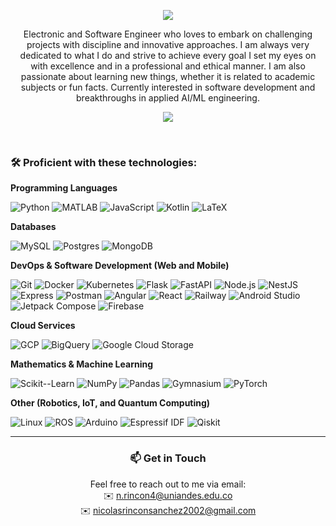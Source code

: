 <p align="center">
  <img src="https://capsule-render.vercel.app/api?type=waving&height=150&color=0:5d536e,100:6c8cd4&text=Hello!%20I'm%20Nicolás%20Rincón%20Sánchez&section=header&reversal=true&textBg=false&fontSize=35&fontAlignY=35&animation=twinkling&fontColor=FFFFFF"/>
</p>

<p align="center">
Electronic and Software Engineer who loves to embark on challenging projects with discipline and innovative approaches. I am always very dedicated to what I do and strive to achieve every goal I set my eyes on with excellence and in a professional and ethical manner. I am also passionate about learning new things, whether it is related to academic subjects or fun facts. Currently interested in software development and breakthroughs in applied AI/ML engineering.
</p>

<p align="center">
  <img src="https://github-readme-stats.vercel.app/api?username=nrincon2302&theme=tokyonight&show_icons=true&hide_border=true" />
</p>

<br>

### 🛠 Proficient with these technologies:

**Programming Languages**  

![Python](https://img.shields.io/badge/Python-3776AB?style=for-the-badge&logo=python&logoColor=white)
![MATLAB](https://img.shields.io/badge/MATLAB-F98309?style=for-the-badge&logo=mathworks&logoColor=white)
![JavaScript](https://img.shields.io/badge/JavaScript-F7DF1E?style=for-the-badge&logo=javascript&logoColor=black)
![Kotlin](https://img.shields.io/badge/Kotlin-0095D5?style=for-the-badge&logo=kotlin&logoColor=white)
![LaTeX](https://img.shields.io/badge/latex-%23008080.svg?style=for-the-badge&logo=latex&logoColor=white)

**Databases**  

![MySQL](https://img.shields.io/badge/MySQL-4479A1?style=for-the-badge&logo=mysql&logoColor=white)
![Postgres](https://img.shields.io/badge/Postgres-4169E1?style=for-the-badge&logo=postgresql&logoColor=white)
![MongoDB](https://img.shields.io/badge/MongoDB-47A248?style=for-the-badge&logo=mongodb&logoColor=white)

**DevOps & Software Development (Web and Mobile)**  

![Git](https://img.shields.io/badge/Git-F05032?style=for-the-badge&logo=git&logoColor=white)
![Docker](https://img.shields.io/badge/Docker-2496ED?style=for-the-badge&logo=docker&logoColor=white)
![Kubernetes](https://img.shields.io/badge/Kubernetes-326CE5?style=for-the-badge&logo=kubernetes&logoColor=white)
![Flask](https://img.shields.io/badge/Flask-000000?style=for-the-badge&logo=flask&logoColor=white)
![FastAPI](https://img.shields.io/badge/FastAPI-009688?style=for-the-badge&logo=fastapi&logoColor=white)
![Node.js](https://img.shields.io/badge/Node.js-339933?style=for-the-badge&logo=node.js&logoColor=white)
![NestJS](https://img.shields.io/badge/NestJS-E0234E?style=for-the-badge&logo=nestjs&logoColor=white)
![Express](https://img.shields.io/badge/Express-000000?style=for-the-badge&logo=express&logoColor=white)
![Postman](https://img.shields.io/badge/Postman-FF6C37?style=for-the-badge&logo=postman&logoColor=white)
![Angular](https://img.shields.io/badge/Angular-DD0031?style=for-the-badge&logo=angular&logoColor=white)
![React](https://img.shields.io/badge/React-61DAFB?style=for-the-badge&logo=react&logoColor=black)
![Railway](https://img.shields.io/badge/Railway-8400FF?style=for-the-badge&logo=railway&logoColor=white)
![Android Studio](https://img.shields.io/badge/Android%20Studio-3DDC84?style=for-the-badge&logo=android-studio&logoColor=white)
![Jetpack Compose](https://img.shields.io/badge/Jetpack%20Compose-4285F4?style=for-the-badge&logo=jetpack-compose&logoColor=white)
![Firebase](https://img.shields.io/badge/Firebase-FFCA28?style=for-the-badge&logo=firebase&logoColor=black)

**Cloud Services**  

![GCP](https://img.shields.io/badge/GCP-4285F4?style=for-the-badge&logo=googlecloud&logoColor=white)
![BigQuery](https://img.shields.io/badge/BigQuery-4285F4?style=for-the-badge&logo=googlebigquery&logoColor=white)
![Google Cloud Storage](https://img.shields.io/badge/Google%20Cloud%20Storage-4285F4?style=for-the-badge&logo=googlecloudstorage&logoColor=white)

**Mathematics & Machine Learning**  

![Scikit--Learn](https://img.shields.io/badge/Scikit--Learn-F7931E?style=for-the-badge&logo=scikit-learn&logoColor=white)
![NumPy](https://img.shields.io/badge/NumPy-013243?style=for-the-badge&logo=numpy&logoColor=white)
![Pandas](https://img.shields.io/badge/Pandas-150458?style=for-the-badge&logo=pandas&logoColor=white)
![Gymnasium](https://img.shields.io/badge/Gymnasium-412991?style=for-the-badge&logo=openaigym&logoColor=white)
![PyTorch](https://img.shields.io/badge/PyTorch-EE4C2C?style=for-the-badge&logo=pytorch&logoColor=white)

**Other (Robotics, IoT, and Quantum Computing)**

![Linux](https://img.shields.io/badge/Linux-FFCC2E?style=for-the-badge&logo=linux&logoColor=black)
![ROS](https://img.shields.io/badge/ROS-006600?style=for-the-badge&logo=ros&logoColor=white)
![Arduino](https://img.shields.io/badge/Arduino-00979D?style=for-the-badge&logo=arduino&logoColor=white)
![Espressif IDF](https://img.shields.io/badge/ESP32-DD3333?style=for-the-badge&logo=espressif&logoColor=white)
![Qiskit](https://img.shields.io/badge/Qiskit-05042E?style=for-the-badge&logo=qiskit&logoColor=white)


<!--FULL CATALOG HERE FOR WHEN IT MAY BE NEEDED OR USEFUL
**Programming Languages**  

![Python](https://img.shields.io/badge/Python-3776AB?style=for-the-badge&logo=python&logoColor=white)
![Java](https://img.shields.io/badge/Java-DD0031?style=for-the-badge&logo=eclipseide&logoColor=white)
![C](https://img.shields.io/badge/C-A8B9CC?style=for-the-badge&logo=c&logoColor=white)
![MATLAB](https://img.shields.io/badge/MATLAB-F98309?style=for-the-badge&logo=mathworks&logoColor=white)
![TypeScript](https://img.shields.io/badge/TypeScript-3178C6?style=for-the-badge&logo=typescript&logoColor=white)
![JavaScript](https://img.shields.io/badge/JavaScript-F7DF1E?style=for-the-badge&logo=javascript&logoColor=black)
![PHP](https://img.shields.io/badge/PHP-777BB4?style=for-the-badge&logo=php&logoColor=white)
![Kotlin](https://img.shields.io/badge/Kotlin-0095D5?style=for-the-badge&logo=kotlin&logoColor=white)
![LaTeX](https://img.shields.io/badge/latex-%23008080.svg?style=for-the-badge&logo=latex&logoColor=white)

**Databases**  

![SQLite](https://img.shields.io/badge/sqlite-%2307405e.svg?style=for-the-badge&logo=sqlite&logoColor=white)
![MariaDB](https://img.shields.io/badge/MariaDB-003545?style=for-the-badge&logo=mariadb&logoColor=white)
![MySQL](https://img.shields.io/badge/MySQL-4479A1?style=for-the-badge&logo=mysql&logoColor=white)
![Postgres](https://img.shields.io/badge/Postgres-4169E1?style=for-the-badge&logo=postgresql&logoColor=white)
![MongoDB](https://img.shields.io/badge/MongoDB-47A248?style=for-the-badge&logo=mongodb&logoColor=white)

**DevOps & Software Development (Web and Mobile)**  

![Git](https://img.shields.io/badge/Git-F05032?style=for-the-badge&logo=git&logoColor=white)
![Docker](https://img.shields.io/badge/Docker-2496ED?style=for-the-badge&logo=docker&logoColor=white)
![Kubernetes](https://img.shields.io/badge/Kubernetes-326CE5?style=for-the-badge&logo=kubernetes&logoColor=white)
![Jenkins](https://img.shields.io/badge/Jenkins-D24939?style=for-the-badge&logo=jenkins&logoColor=white)
![SonarQube](https://img.shields.io/badge/SonarQube-4E9BCD?style=for-the-badge&logo=sonarqubeserver&logoColor=white)
![Flask](https://img.shields.io/badge/Flask-000000?style=for-the-badge&logo=flask&logoColor=white)
![FastAPI](https://img.shields.io/badge/FastAPI-009688?style=for-the-badge&logo=fastapi&logoColor=white)
![Django](https://img.shields.io/badge/Django-092E20?style=for-the-badge&logo=django&logoColor=white)
![Spring](https://img.shields.io/badge/Spring-6DB33F?style=for-the-badge&logo=spring&logoColor=white)
![Node.js](https://img.shields.io/badge/Node.js-339933?style=for-the-badge&logo=node.js&logoColor=white)
![NestJS](https://img.shields.io/badge/NestJS-E0234E?style=for-the-badge&logo=nestjs&logoColor=white)
![Express](https://img.shields.io/badge/Express-000000?style=for-the-badge&logo=express&logoColor=white)
![Nodemon](https://img.shields.io/badge/Nodemon-76D04B?style=for-the-badge&logo=nodemon&logoColor=white)
![Postman](https://img.shields.io/badge/Postman-FF6C37?style=for-the-badge&logo=postman&logoColor=white)
![HTML5](https://img.shields.io/badge/HTML5-E34F26?style=for-the-badge&logo=html5&logoColor=white)
![CSS3](https://img.shields.io/badge/CSS3-1572B6?style=for-the-badge&logo=css&logoColor=white)
![Angular](https://img.shields.io/badge/Angular-DD0031?style=for-the-badge&logo=angular&logoColor=white)
![React](https://img.shields.io/badge/React-61DAFB?style=for-the-badge&logo=react&logoColor=black)
![Figma](https://img.shields.io/badge/Figma-A259FF?style=for-the-badge&logo=figma&logoColor=white)
![Electron](https://img.shields.io/badge/Electron-47848F?style=for-the-badge&logo=electron&logoColor=white)
![Railway](https://img.shields.io/badge/Railway-8400FF?style=for-the-badge&logo=railway&logoColor=white)
![Android Studio](https://img.shields.io/badge/Android%20Studio-3DDC84?style=for-the-badge&logo=android-studio&logoColor=white)
![Jetpack Compose](https://img.shields.io/badge/Jetpack%20Compose-4285F4?style=for-the-badge&logo=jetpack-compose&logoColor=white)
![Firebase](https://img.shields.io/badge/Firebase-FFCA28?style=for-the-badge&logo=firebase&logoColor=black)

**Cloud Services**  

![GCP](https://img.shields.io/badge/GCP-4285F4?style=for-the-badge&logo=googlecloud&logoColor=white)
![BigQuery](https://img.shields.io/badge/BigQuery-4285F4?style=for-the-badge&logo=googlebigquery&logoColor=white)
![Google Cloud Storage](https://img.shields.io/badge/Google%20Cloud%20Storage-4285F4?style=for-the-badge&logo=googlecloudstorage&logoColor=white)

**Mathematics & Machine Learning**  

![Scikit--Learn](https://img.shields.io/badge/Scikit--Learn-F7931E?style=for-the-badge&logo=scikit-learn&logoColor=white)
![SciPy](https://img.shields.io/badge/SciPy-8CAAE6?style=for-the-badge&logo=scipy&logoColor=white)
![NumPy](https://img.shields.io/badge/NumPy-013243?style=for-the-badge&logo=numpy&logoColor=white)
![Sympy](https://img.shields.io/badge/Sympy-82C341?style=for-the-badge&logo=sympy&logoColor=white)
![Pandas](https://img.shields.io/badge/Pandas-150458?style=for-the-badge&logo=pandas&logoColor=white)
![Pyomo](https://img.shields.io/badge/Pyomo-DA291C?style=for-the-badge&logo=python&logoColor=white)
![Gurobi](https://img.shields.io/badge/Gurobi-0F66D0?style=for-the-badge&logo=gurobi&logoColor=white)
![Gymnasium](https://img.shields.io/badge/Gymnasium-412991?style=for-the-badge&logo=openaigym&logoColor=white)
![PyTorch](https://img.shields.io/badge/PyTorch-EE4C2C?style=for-the-badge&logo=pytorch&logoColor=white)

**Robotics & IoT**  

![Linux](https://img.shields.io/badge/Linux-FFCC2E?style=for-the-badge&logo=linux&logoColor=black)
![ROS](https://img.shields.io/badge/ROS-006600?style=for-the-badge&logo=ros&logoColor=white)
![Roboflow](https://img.shields.io/badge/Roboflow-000000?style=for-the-badge&logo=roboflow&logoColor=white)
![Tinkercad](https://img.shields.io/badge/Tinkercad-39B2E4?style=for-the-badge&logo=tinkercad&logoColor=white)
![KiCad](https://img.shields.io/badge/KiCad-314CB0?style=for-the-badge&logo=kicad&logoColor=white)
![Arduino](https://img.shields.io/badge/Arduino-00979D?style=for-the-badge&logo=arduino&logoColor=white)
![Espressif IDF](https://img.shields.io/badge/ESP32-DD3333?style=for-the-badge&logo=espressif&logoColor=white)
![PlatformIO](https://img.shields.io/badge/PlatformIO-F24E1E?style=for-the-badge&logo=platformio&logoColor=white)

**Quantum Computing**

![Qiskit](https://img.shields.io/badge/Qiskit-05042E?style=for-the-badge&logo=qiskit&logoColor=white)
![PennyLane](https://img.shields.io/badge/PennyLane-6C43E0?style=for-the-badge&logo=pennylane&logoColor=white)
![IBM Quantum Platform](https://img.shields.io/badge/IBM_Quantum_Platform-054ADA?style=for-the-badge&logo=ibm&logoColor=white)
-->

---

<h3 align="center">
  📫 Get in Touch
</h3>

<p align="center"> 
  Feel free to reach out to me via email:
  <br>
  ✉️ <a href="mailto:n.rincon4@uniandes.edu.co">n.rincon4@uniandes.edu.co</a>
  <br>
  ✉️ <a href="mailto:nicolasrinconsanchez2002@gmail.com">nicolasrinconsanchez2002@gmail.com</a>
</p>

